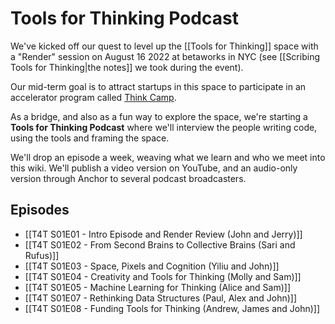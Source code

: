 # Tools for Thinking Podcast

We've kicked off our quest to level up the [[Tools for Thinking]] space with a "Render" session on August 16 2022 at betaworks in NYC (see [[Scribing Tools for Thinking|the notes]] we took during the event). 

Our mid-term goal is to attract startups in this space to participate in an accelerator program called [Think Camp](https://www.betaworks.com/camp). 

As a bridge, and also as a fun way to explore the space, we're starting a **Tools for Thinking Podcast** where we'll interview the people writing code, using the tools and framing the space. 

We'll drop an episode a week, weaving what we learn and who we meet into this wiki. We'll publish a video version on YouTube, and an audio-only version through Anchor to several podcast broadcasters. 

## Episodes

- [[T4T S01E01 - Intro Episode and Render Review (John and Jerry)]]
- [[T4T S01E02 - From Second Brains to Collective Brains (Sari and Rufus)]]
- [[T4T S01E03 - Space, Pixels and Cognition (Yiliu and John)]]
- [[T4T S01E04 - Creativity and Tools for Thinking (Molly and Sam)]]
- [[T4T S01E05 - Machine Learning for Thinking (Alice and Sam)]]
- [[T4T S01E07 - Rethinking Data Structures (Paul, Alex and John)]]
- [[T4T S01E08 - Funding Tools for Thinking (Andrew, James and John)]]

